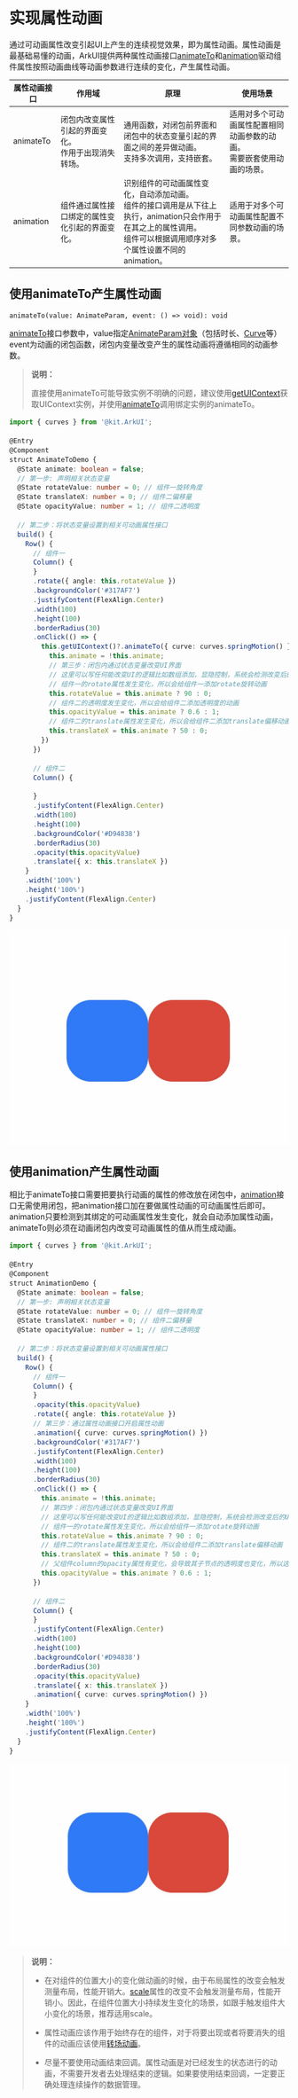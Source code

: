 # 实现属性动画


通过可动画属性改变引起UI上产生的连续视觉效果，即为属性动画。属性动画是最基础易懂的动画，ArkUI提供两种属性动画接口[animateTo](../reference/apis-arkui/arkui-ts/ts-explicit-animation.md)和[animation](../reference/apis-arkui/arkui-ts/ts-animatorproperty.md)驱动组件属性按照动画曲线等动画参数进行连续的变化，产生属性动画。


| 属性动画接口 | 作用域 | 原理 | 使用场景 |
| -------- | -------- | -------- | -------- |
| animateTo | 闭包内改变属性引起的界面变化。<br/>作用于出现消失转场。 | 通用函数，对闭包前界面和闭包中的状态变量引起的界面之间的差异做动画。<br/>支持多次调用，支持嵌套。 | 适用对多个可动画属性配置相同动画参数的动画。<br/>需要嵌套使用动画的场景。 |
| animation | 组件通过属性接口绑定的属性变化引起的界面变化。 | 识别组件的可动画属性变化，自动添加动画。<br/>组件的接口调用是从下往上执行，animation只会作用于在其之上的属性调用。<br/>组件可以根据调用顺序对多个属性设置不同的animation。 | 适用于对多个可动画属性配置不同参数动画的场景。 |

## 使用animateTo产生属性动画


```
animateTo(value: AnimateParam, event: () => void): void
```

[animateTo](../reference/apis-arkui/arkui-ts/ts-explicit-animation.md)接口参数中，value指定[AnimateParam对象](../reference/apis-arkui/arkui-ts/ts-explicit-animation.md#animateparam对象说明)（包括时长、[Curve](../reference/apis-arkui/js-apis-curve.md#curve)等）event为动画的闭包函数，闭包内变量改变产生的属性动画将遵循相同的动画参数。

> **说明：**
>
> 直接使用animateTo可能导致实例不明确的问题，建议使用[getUIContext](../reference/apis-arkui/js-apis-arkui-UIContext.md#uicontext)获取UIContext实例，并使用[animateTo](../reference/apis-arkui/js-apis-arkui-UIContext.md#animateto)调用绑定实例的animateTo。

```ts
import { curves } from '@kit.ArkUI';

@Entry
@Component
struct AnimateToDemo {
  @State animate: boolean = false;
  // 第一步: 声明相关状态变量
  @State rotateValue: number = 0; // 组件一旋转角度
  @State translateX: number = 0; // 组件二偏移量
  @State opacityValue: number = 1; // 组件二透明度

  // 第二步：将状态变量设置到相关可动画属性接口
  build() {
    Row() {
      // 组件一
      Column() {
      }
      .rotate({ angle: this.rotateValue })
      .backgroundColor('#317AF7')
      .justifyContent(FlexAlign.Center)
      .width(100)
      .height(100)
      .borderRadius(30)
      .onClick(() => {
        this.getUIContext()?.animateTo({ curve: curves.springMotion() }, () => {
          this.animate = !this.animate;
          // 第三步：闭包内通过状态变量改变UI界面
          // 这里可以写任何能改变UI的逻辑比如数组添加，显隐控制，系统会检测改变后的UI界面与之前的UI界面的差异，对有差异的部分添加动画
          // 组件一的rotate属性发生变化，所以会给组件一添加rotate旋转动画
          this.rotateValue = this.animate ? 90 : 0;
          // 组件二的透明度发生变化，所以会给组件二添加透明度的动画
          this.opacityValue = this.animate ? 0.6 : 1;
          // 组件二的translate属性发生变化，所以会给组件二添加translate偏移动画
          this.translateX = this.animate ? 50 : 0;
        })
      })

      // 组件二
      Column() {

      }
      .justifyContent(FlexAlign.Center)
      .width(100)
      .height(100)
      .backgroundColor('#D94838')
      .borderRadius(30)
      .opacity(this.opacityValue)
      .translate({ x: this.translateX })
    }
    .width('100%')
    .height('100%')
    .justifyContent(FlexAlign.Center)
  }
}
```

![zh-cn_image_0000001599958466](figures/zh-cn_image_0000001599958466.gif)


## 使用animation产生属性动画

相比于animateTo接口需要把要执行动画的属性的修改放在闭包中，[animation](../reference/apis-arkui/arkui-ts/ts-animatorproperty.md)接口无需使用闭包，把animation接口加在要做属性动画的可动画属性后即可。animation只要检测到其绑定的可动画属性发生变化，就会自动添加属性动画，animateTo则必须在动画闭包内改变可动画属性的值从而生成动画。


```ts
import { curves } from '@kit.ArkUI';

@Entry
@Component
struct AnimationDemo {
  @State animate: boolean = false;
  // 第一步: 声明相关状态变量
  @State rotateValue: number = 0; // 组件一旋转角度
  @State translateX: number = 0; // 组件二偏移量
  @State opacityValue: number = 1; // 组件二透明度

  // 第二步：将状态变量设置到相关可动画属性接口
  build() {
    Row() {
      // 组件一
      Column() {
      }
      .opacity(this.opacityValue)
      .rotate({ angle: this.rotateValue })
      // 第三步：通过属性动画接口开启属性动画
      .animation({ curve: curves.springMotion() })
      .backgroundColor('#317AF7')
      .justifyContent(FlexAlign.Center)
      .width(100)
      .height(100)
      .borderRadius(30)
      .onClick(() => {
        this.animate = !this.animate;
        // 第四步：闭包内通过状态变量改变UI界面
        // 这里可以写任何能改变UI的逻辑比如数组添加，显隐控制，系统会检测改变后的UI界面与之前的UI界面的差异，对有差异的部分添加动画
        // 组件一的rotate属性发生变化，所以会给组件一添加rotate旋转动画
        this.rotateValue = this.animate ? 90 : 0;
        // 组件二的translate属性发生变化，所以会给组件二添加translate偏移动画
        this.translateX = this.animate ? 50 : 0;
        // 父组件column的opacity属性有变化，会导致其子节点的透明度也变化，所以这里会给column和其子节点的透明度属性都加动画
        this.opacityValue = this.animate ? 0.6 : 1;
      })

      // 组件二
      Column() {
      }
      .justifyContent(FlexAlign.Center)
      .width(100)
      .height(100)
      .backgroundColor('#D94838')
      .borderRadius(30)
      .opacity(this.opacityValue)
      .translate({ x: this.translateX })
      .animation({ curve: curves.springMotion() })
    }
    .width('100%')
    .height('100%')
    .justifyContent(FlexAlign.Center)
  }
}
```

![zh-cn_image_0000001649279705](figures/zh-cn_image_0000001649279705.gif)

> **说明：**
> - 在对组件的位置大小的变化做动画的时候，由于布局属性的改变会触发测量布局，性能开销大。[scale](../reference/apis-arkui/arkui-ts/ts-universal-attributes-transformation.md#scale)属性的改变不会触发测量布局，性能开销小。因此，在组件位置大小持续发生变化的场景，如跟手触发组件大小变化的场景，推荐适用scale。
> 
> - 属性动画应该作用于始终存在的组件，对于将要出现或者将要消失的组件的动画应该使用[转场动画](arkts-transition-overview.md)。
> 
> - 尽量不要使用动画结束回调。属性动画是对已经发生的状态进行的动画，不需要开发者去处理结束的逻辑。如果要使用结束回调，一定要正确处理连续操作的数据管理。
